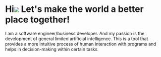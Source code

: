 Hi![](https://user-images.githubusercontent.com/18350557/176309783-0785949b-9127-417c-8b55-ab5a4333674e.gif) Let's make the world a better place together!
=============================================================================================================================

I am a software engineer/business developer. And my passion is the development of general limited artificial intelligence. This is a tool that provides a more intuitive process of human interaction with programs and helps in decision-making within certain tasks.
